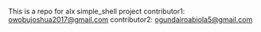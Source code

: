 This is a repo for alx simple_shell project
contributor1: <owobujoshua2017@gmail.com>
contributor2: <ogundairoabiola5@gmail.com>
